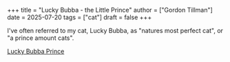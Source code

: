 +++
title = "Lucky Bubba - the Little Prince"
author = ["Gordon Tillman"]
date = 2025-07-20
tags = ["cat"]
draft = false
+++

I've often referred to my cat, Lucky Bubba, as "natures most perfect
cat", or "a prince amount cats".

[Lucky Bubba Prince](/images/cat/lucky-bubba-prince.jpg)
